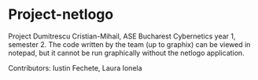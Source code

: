 # Project-netlogo

Project Dumitrescu Cristian-Mihail, ASE Bucharest Cybernetics year 1, semester 2.
The code written by the team (up to graphix) can be viewed in notepad, but it cannot be run graphically without the netlogo application.

Contributors: Iustin Fechete, Laura Ionela
